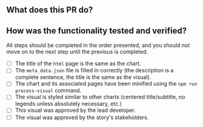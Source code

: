 <!--- 
Please write your PR name in the present imperative tense. Examples of that tense are: 
"Fix issue in the dispatcher where…", "Improve our handling of…", etc."

For more information on Pull Requests, you can reference here: 
https://success.vanillaforums.com/kb/articles/228-using-pull-requests-to-contribute 
-->
## What does this PR do?


## How was the functionality tested and verified?
All steps should be completed in the order presented, and you should not move on to the next step until the previous is completed.
- [ ] The title of the `html` page is the same as the chart.
- [ ] The `meta_data.json` file is filled in correctly (the description is a complete sentence, the title is the same as the visual).
- [ ] The chart and its associated pages have been minified using the `npm run process-visual` command.
- [ ] The visual is styled similar to other charts (centered title/subtitle, no legends unless absolutely necessary, etc.)
- [ ] This visual was approved by the lead developer.
- [ ] The visual was approved by the story's stakeholders.

<!-- Replace this comment with a screenshot of your visual. -->

